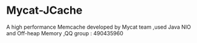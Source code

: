 # Mycat-JCache
A high performance  Memcache developed by Mycat team ,used Java NIO and Off-heap Memory ,QQ group : 490435960
